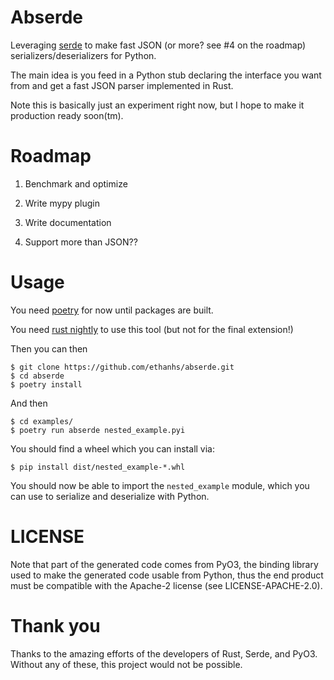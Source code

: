 # Abserde

Leveraging [serde](https://serde.rs/) to make fast JSON (or more? see #4 on the roadmap) serializers/deserializers for Python.

The main idea is you feed in a Python stub declaring the interface you want from  and get a fast JSON parser implemented in Rust.

Note this is basically just an experiment right now, but I hope to make it production ready soon(tm).


# Roadmap

1. Benchmark and optimize

2. Write mypy plugin

3. Write documentation

999. Support more than JSON??

# Usage

You need [poetry](https://github.com/sdispater/poetry#installation) for now until packages are built.

You need [rust nightly](https://rustup.rs/) to use this tool (but not for the final extension!)

Then you can then
```
$ git clone https://github.com/ethanhs/abserde.git
$ cd abserde
$ poetry install
```

And then

```
$ cd examples/
$ poetry run abserde nested_example.pyi
```

You should find a wheel which you can install via:
```
$ pip install dist/nested_example-*.whl
```

You should now be able to import the `nested_example` module, which you can use to serialize and deserialize with Python.

# LICENSE

Note that part of the generated code comes from PyO3, the binding library used to make the generated code usable from Python, thus the end product must be compatible with the Apache-2 license (see LICENSE-APACHE-2.0).

# Thank you

Thanks to the amazing efforts of the developers of Rust, Serde, and PyO3. Without any of these, this project would not be possible.